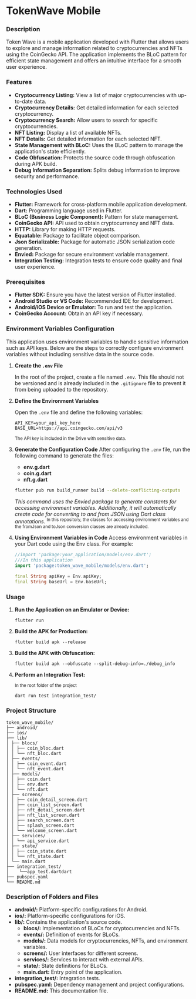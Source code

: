 # TokenWave Mobile

### Description

Token Wave is a mobile application developed with Flutter that allows users to explore and manage information related to cryptocurrencies and NFTs using the CoinGecko API.
The application implements the BLoC pattern for efficient state management and offers an intuitive interface for a smooth user experience.

### Features

- **Cryptocurrency Listing:** View a list of major cryptocurrencies with up-to-date data.
- **Cryptocurrency Details:** Get detailed information for each selected cryptocurrency.
- **Cryptocurrency Search:** Allow users to search for specific cryptocurrencies.
- **NFT Listing:** Display a list of available NFTs.
- **NFT Details:** Get detailed information for each selected NFT.
- **State Management with BLoC:** Uses the BLoC pattern to manage the application's state efficiently.
- **Code Obfuscation:** Protects the source code through obfuscation during APK build.
- **Debug Information Separation:** Splits debug information to improve security and performance.

### Technologies Used

- **Flutter:** Framework for cross-platform mobile application development.
- **Dart:** Programming language used in Flutter.
- **BLoC (Business Logic Component):** Pattern for state management.
- **CoinGecko API:** API used to obtain cryptocurrency and NFT data.
- **HTTP:** Library for making HTTP requests.
- **Equatable:** Package to facilitate object comparison.
- **Json Serializable:** Package for automatic JSON serialization code generation.
- **Envied:** Package for secure environment variable management.
- **Integration Testing:** Integration tests to ensure code quality and final user experience.

### Prerequisites

- **Flutter SDK:** Ensure you have the latest version of Flutter installed.
- **Android Studio or VS Code:** Recommended IDE for development.
- **Android/iOS Device or Emulator:** To run and test the application.
- **CoinGecko Account:** Obtain an API key if necessary.

### Environment Variables Configuration

This application uses environment variables to handle sensitive information such as API keys.
Below are the steps to correctly configure environment variables without including sensitive data in the source code.

1. **Create the `.env` File**

   In the root of the project, create a file named `.env`. This file should not be versioned and is already included in the `.gitignore` file to prevent it from being uploaded to the repository.

2. **Define the Environment Variables**

   Open the `.env` file and define the following variables:

   ```properties
   API_KEY=your_api_key_here
   BASE_URL=https://api.coingecko.com/api/v3
   ```

   <sup>The API key is included in the Drive with sensitive data.</sup>

3. **Generate the Configuration Code**
   After configuring the `.env` file, run the following command to generate the files:

   - **env.g.dart**
   - **coin.g.dart**
   - **nft.g.dart**

   ```bash
   flutter pub run build_runner build --delete-conflicting-outputs
   ```

   _This command uses the Envied package to generate constants for accessing environment variables. Additionally, it will automatically create code for converting to and from JSON using Dart class annotations._
   <sup>In this repository, the classes for accessing environment variables and the fromJson and toJson conversion classes are already included.</sup>

4. **Using Environment Variables in Code**
   Access environment variables in your Dart code using the Env class. For example:

   ```dart
   //import 'package:your_application/models/env.dart';
   ///In this application
   import 'package:token_wave_mobile/models/env.dart';

   final String apiKey = Env.apiKey;
   final String baseUrl = Env.baseUrl;
   ```

### Usage

1. **Run the Application on an Emulator or Device:**

   ```
   flutter run
   ```

2. **Build the APK for Production:**

   ```
   flutter build apk --release
   ```

3. **Build the APK with Obfuscation:**

   ```
   flutter build apk --obfuscate --split-debug-info=./debug_info
   ```

4. **Perform an Integration Test:**

   <sup>In the root folder of the project</sup>

   ```
   dart run test integration_test/
   ```

### Project Structure

```
token_wave_mobile/
├── android/
├── ios/
├── lib/
│ ├── blocs/
│ │ ├── coin_bloc.dart
│ │ └── nft_bloc.dart
│ ├── events/
│ │ ├── coin_event.dart
│ │ └── nft_event.dart
│ ├── models/
│ │ ├── coin.dart
│ │ ├── env.dart
│ │ └── nft.dart
│ ├── screens/
│ │ ├── coin_detail_screen.dart
│ │ ├── coin_list_screen.dart
│ │ ├── nft_detail_screen.dart
│ │ ├── nft_list_screen.dart
│ │ ├── search_screen.dart
│ │ ├── splash_screen.dart
│ │ └── welcome_screen.dart
│ ├── services/
│ │ └── api_service.dart
│ ├── state/
│ │ ├── coin_state.dart
│ │ └── nft_state.dart
│ └── main.dart
├── integration_test/
│    └──app_test.dartdart
├── pubspec.yaml
└── README.md
```

### Description of Folders and Files

- **android/:** Platform-specific configurations for Android.
- **ios/:** Platform-specific configurations for iOS.
- **lib/:** Contains the application's source code.
  - **blocs/:** Implementation of BLoCs for cryptocurrencies and NFTs.
  - **events/:** Definition of events for BLoCs.
  - **models/:** Data models for cryptocurrencies, NFTs, and environment variables.
  - **screens/:** User interfaces for different screens.
  - **services/:** Services to interact with external APIs.
  - **state/:** State definitions for BLoCs.
  - **main.dart:** Entry point of the application.
- **integration_test/:** Integration tests.
- **pubspec.yaml:** Dependency management and project configurations.
- **README.md:** This documentation file.
